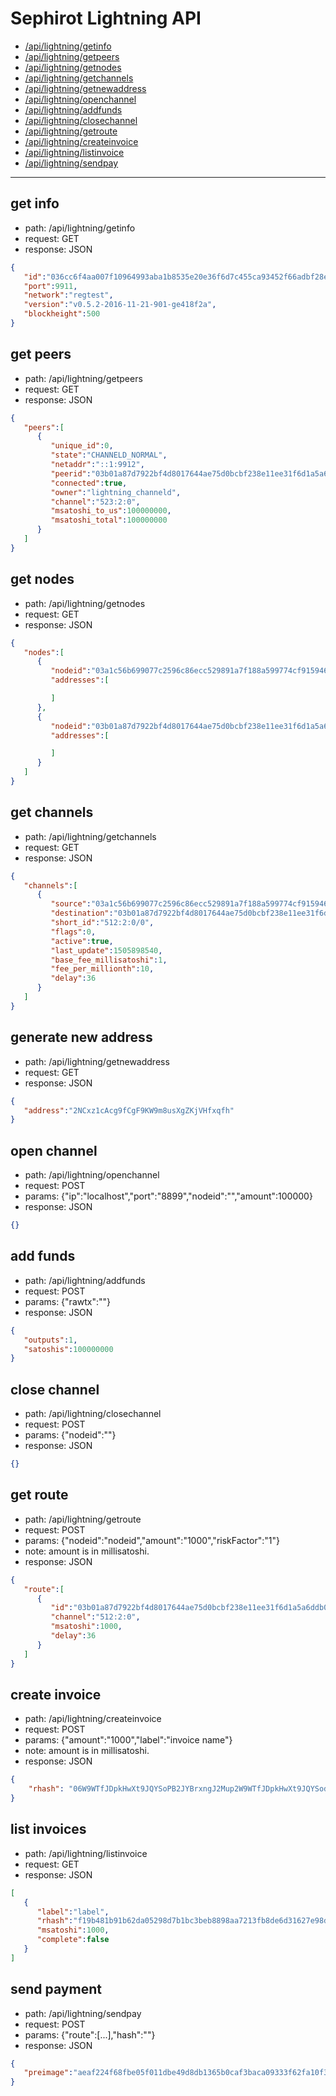 # Sephirot Lightning API

- [/api/lightning/getinfo](#get-info)
- [/api/lightning/getpeers](#get-peers)
- [/api/lightning/getnodes](#get-nodes)
- [/api/lightning/getchannels](#get-channels)
- [/api/lightning/getnewaddress](#generate-new-address)
- [/api/lightning/openchannel](#open-channel)
- [/api/lightning/addfunds](#add-funds)
- [/api/lightning/closechannel](#close-channel)
- [/api/lightning/getroute](#get-route)
- [/api/lightning/createinvoice](#create-invoice)
- [/api/lightning/listinvoice](#list-invoices)
- [/api/lightning/sendpay](#send-payment)

---

## get info
- path: /api/lightning/getinfo
- request: GET
- response: JSON
```json
{
   "id":"036cc6f4aa007f10964993aba1b8535e20e36f6d7c455ca93452f66adbf28e8182",
   "port":9911,
   "network":"regtest",
   "version":"v0.5.2-2016-11-21-901-ge418f2a",
   "blockheight":500
}
```

## get peers
- path: /api/lightning/getpeers
- request: GET
- response: JSON
```json
{
   "peers":[
      {
         "unique_id":0,
         "state":"CHANNELD_NORMAL",
         "netaddr":"::1:9912",
         "peerid":"03b01a87d7922bf4d8017644ae75d0bcbf238e11ee31f6d1a5a6ddb014d33197b2",
         "connected":true,
         "owner":"lightning_channeld",
         "channel":"523:2:0",
         "msatoshi_to_us":100000000,
         "msatoshi_total":100000000
      }
   ]
}
```

## get nodes
- path: /api/lightning/getnodes
- request: GET
- response: JSON
```json
{
   "nodes":[
      {
         "nodeid":"03a1c56b699077c2596c86ecc529891a7f188a599774cf91594654fc28c5554045",
         "addresses":[

         ]
      },
      {
         "nodeid":"03b01a87d7922bf4d8017644ae75d0bcbf238e11ee31f6d1a5a6ddb014d33197b2",
         "addresses":[

         ]
      }
   ]
}
```

## get channels
- path: /api/lightning/getchannels
- request: GET
- response: JSON
```json
{
   "channels":[
      {
         "source":"03a1c56b699077c2596c86ecc529891a7f188a599774cf91594654fc28c5554045",
         "destination":"03b01a87d7922bf4d8017644ae75d0bcbf238e11ee31f6d1a5a6ddb014d33197b2",
         "short_id":"512:2:0/0",
         "flags":0,
         "active":true,
         "last_update":1505898540,
         "base_fee_millisatoshi":1,
         "fee_per_millionth":10,
         "delay":36
      }
   ]
}
```

## generate new address
- path: /api/lightning/getnewaddress
- request: GET
- response: JSON
```json
{
   "address":"2NCxz1cAcg9fCgF9KW9m8usXgZKjVHfxqfh"
}
```

## open channel
- path: /api/lightning/openchannel
- request: POST
- params: {"ip":"localhost","port":"8899","nodeid":"<nodeid>","amount":100000}
- response: JSON
```json
{}
```

## add funds
- path: /api/lightning/addfunds
- request: POST
- params: {"rawtx":"<raw transaction hex>"}
- response: JSON
```json
{
   "outputs":1,
   "satoshis":100000000
}
```

## close channel
- path: /api/lightning/closechannel
- request: POST
- params: {"nodeid":"<nodeid>"}
- response: JSON
```json
{}
```

## get route
- path: /api/lightning/getroute
- request: POST
- params: {"nodeid":"nodeid","amount":"1000","riskFactor":"1"}
- note: amount is in millisatoshi.
- response: JSON
```json
{
   "route":[
      {
         "id":"03b01a87d7922bf4d8017644ae75d0bcbf238e11ee31f6d1a5a6ddb014d33197b2",
         "channel":"512:2:0",
         "msatoshi":1000,
         "delay":36
      }
   ]
}
```

## create invoice
- path: /api/lightning/createinvoice
- request: POST
- params: {"amount":"1000","label":"invoice name"}
- note: amount is in millisatoshi.
- response: JSON
```json
{
    "rhash": "06W9WTfJDpkHwXt9JQYSoPB2JYBrxngJ2Mup2W9WTfJDpkHwXt9JQYSod18"
}
```

## list invoices
- path: /api/lightning/listinvoice
- request: GET
- response: JSON
```json
[
   {
      "label":"label",
      "rhash":"f19b481b91b62da05298d7b1bc3beb8898aa7213fb8de6d31627e98d3d2011fc",
      "msatoshi":1000,
      "complete":false
   }
]
```

## send payment
- path: /api/lightning/sendpay
- request: POST
- params: {"route":[...],"hash":""}
- response: JSON
```json
{
   "preimage":"aeaf224f68fbe05f011dbe49d8db1365b0caf3baca09333f62fa10f36b0bc09d"
}
```
